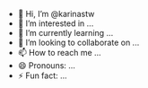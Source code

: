 - 👋 Hi, I’m @karinastw
- 👀 I’m interested in ...
- 🌱 I’m currently learning ...
- 💞️ I’m looking to collaborate on ...
- 📫 How to reach me ...
- 😄 Pronouns: ...
- ⚡ Fun fact: ...

<!---
karinastw/karinastw is a ✨ special ✨ repository because its `README.md` (this file) appears on your GitHub profile.
You can click the Preview link to take a look at your changes.
--->
